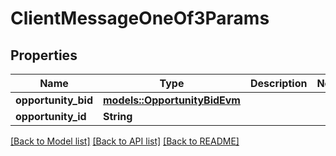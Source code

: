 # ClientMessageOneOf3Params

## Properties

| Name                | Type                                                  | Description | Notes |
| ------------------- | ----------------------------------------------------- | ----------- | ----- |
| **opportunity_bid** | [**models::OpportunityBidEvm**](OpportunityBidEvm.md) |             |
| **opportunity_id**  | **String**                                            |             |

[[Back to Model list]](../README.md#documentation-for-models) [[Back to API list]](../README.md#documentation-for-api-endpoints) [[Back to README]](../README.md)
